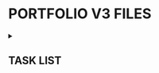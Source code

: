 <h1>PORTFOLIO V3 FILES</h1> 
<details><summary><h2>TASK LIST</h2></summary>

- [x] Scaffold React/Vite
- [x] Upgrade to React 19 & other
- [x] Enable React Compiler
- [x] Set up TanStack Router
- [x] Push to GitHub
- [x] Set up Cloudflare Pages
- [x] Link GitHub repo to Cloudflare Pages w/ autodeploy
- [x] Layout, site styles & design
- [x] Find font(s)
- [x] Webdev page
- [x] Custom nav scrollbar
- [x] Gamedev page
- [x] Implement all gamedev articles
- [x] Lightbox system (single & galleries)
- [x] Make gallery component take in an amount of columns (1, 6) to support single image lightboxing.
- [x] Reset scroll on page navigation - important
- [x] Responsive Nav (Side drawer)
- [x] Responsive grids
- [x] Responsive text (especially header H1s)
- [x] "View All" figure out something at low res (probably just inline block with reduce lineheight or neg margin)
- [ ] .sr-only to complement aria labels on icon buttons and links (don't forget nav-trigger)
- [ ] Make lightbox arrows & X smaller on mobile
- [ ] 404 & error pages
- [ ] Overall performance pass, preloads, lazyloads etc.
- [ ] Redo all thumbnails (except tu-misc & roblox section) through GIMP instead of conversion tool
- [ ] Consider srcset for gallery thumbnails, 512x228 looks low qual on single clickable galleries
- [ ] Preload the header divider picture?
- [ ] Metadata & Icons
- [ ] Buy Domain Name
- [ ] Set up nameserver pointers
- [ ] ...
- [ ] Consider badges instead of text for text stack bio in nav sidebar
- [ ] @container has decent adoption by now, see if I can find an excuse to use it?
- [ ] New webdev header image
- [ ] Fallback fonts to help while loading fonts
- [ ] Decide if I want to hide nav trigger when nav is open (currently can tap enter again to close nav, feels good actually?)

- [ ] Consider moving navbar stuff to right side on mobile since most people are right handed

</details>
